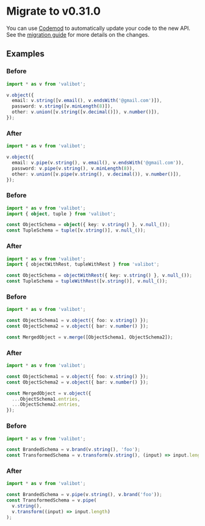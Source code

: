 # Migrate to v0.31.0

You can use [Codemod](https://codemod.com/) to automatically update your code to the new API. See the [migration guide](https://valibot.dev/guides/migrate-to-v0.31.0/) for more details on the changes.

## Examples

### Before

```ts
import * as v from 'valibot';

v.object({
  email: v.string([v.email(), v.endsWith('@gmail.com')]),
  password: v.string([v.minLength(8)]),
  other: v.union([v.string([v.decimal()]), v.number()]),
});
```

### After

```ts
import * as v from 'valibot';

v.object({
  email: v.pipe(v.string(), v.email(), v.endsWith('@gmail.com')),
  password: v.pipe(v.string(), v.minLength(8)),
  other: v.union([v.pipe(v.string(), v.decimal()), v.number()]),
});
```

### Before

```ts
import * as v from 'valibot';
import { object, tuple } from 'valibot';

const ObjectSchema = object({ key: v.string() }, v.null_());
const TupleSchema = tuple([v.string()], v.null_());
```

### After

```ts
import * as v from 'valibot';
import { objectWithRest, tupleWithRest } from 'valibot';

const ObjectSchema = objectWithRest({ key: v.string() }, v.null_());
const TupleSchema = tupleWithRest([v.string()], v.null_());
```

### Before

```ts
import * as v from 'valibot';

const ObjectSchema1 = v.object({ foo: v.string() });
const ObjectSchema2 = v.object({ bar: v.number() });

const MergedObject = v.merge([ObjectSchema1, ObjectSchema2]);
```

### After

```ts
import * as v from 'valibot';

const ObjectSchema1 = v.object({ foo: v.string() });
const ObjectSchema2 = v.object({ bar: v.number() });

const MergedObject = v.object({
  ...ObjectSchema1.entries,
  ...ObjectSchema2.entries,
});
```

### Before

```ts
import * as v from 'valibot';

const BrandedSchema = v.brand(v.string(), 'foo');
const TransformedSchema = v.transform(v.string(), (input) => input.length);
```

### After

```ts
import * as v from 'valibot';

const BrandedSchema = v.pipe(v.string(), v.brand('foo'));
const TransformedSchema = v.pipe(
  v.string(),
  v.transform((input) => input.length)
);
```
